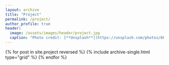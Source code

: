 ```yaml
---
layout: archive
title: "Project"
permalink: /project/
author_profile: true
header:
  image: /assets/images/header/project.jpg
  caption: "Photo credit: [**Unsplash**](https://unsplash.com/photos/6PF6DaiWz48)"
---
```


<div class="grid__wrapper">
  {% for post in site.project reversed %}
    {% include archive-single.html type="grid" %}
  {% endfor %}
</div>
